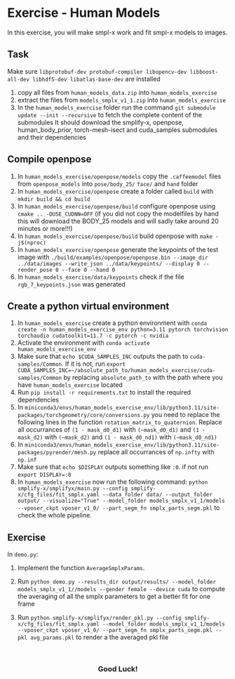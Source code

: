 # Exercise - Human Models

In this exercise, you will make smpl-x work and fit smpl-x models to images.

## Task

Make sure `libprotobuf-dev protobuf-compiler libopencv-dev libboost-all-dev libhdf5-dev libatlas-base-dev` are installed

1. copy all files from `human_models_data.zip` into `human_models_exercise`
2. extract the files from `models_smplx_v1_1.zip` into `human_models_exercise`
2. In the `human_models_exercise` folder run the command `git submodule update --init --recursive` to fetch the complete content of the submodules
   It should download the smplify-x, openpose, human_body_prior, torch-mesh-isect and cuda_samples submodules and their dependencies

## Compile openpose
1. In `human_models_exercise/openpose/models` copy the `.caffeemodel` files from `openpose_models`  into `pose/body_25/` `face/` and `hand` folder
2. In `human_models_exercise/openpose` create a folder called `build` with `mkdir build && cd build`
3. In `human_models_exercise/openpose/build` configure openpose using `cmake .. -DUSE_CUDNN=OFF` (if you did not copy the modelfiles by hand this will download the BODY_25 models and will sadly take around 20 minutes or more!!!)
4. In `human_models_exercise/openpose/build` build openpose with `make -j$(nproc)`
5. In `human_models_exercise/openpose` generate the keypoints of the test image with `./build/examples/openpose/openpose.bin --image_dir ../data/images --write_json ../data/keypoints/ --display 0 --render_pose 0 --face 0 --hand 0`
6. In `human_models_exercise/data/keypoints` check if the file `rgb_7_keypoints.json` was generated

## Create a python virtual environment
1. In `human_models_exercise` create a python environment with `conda create -n human_models_exercise_env python=3.11 pytorch torchvision torchaudio cudatoolkit=11.7 -c pytorch -c nvidia`
2. Activate the environment with `conda activate human_models_exercise_env`
3. Make sure that `echo $CUDA_SAMPLES_INC` outputs the path to `cuda-samples/Common`. If it is not, run `export CUDA_SAMPLES_INC=~/absolute_path_to/human_models_exercise/cuda-samples/Common` by replacing `absolute_path_to` with the path where you have `human_models_exercise` located
3. Run `pip install -r requirements.txt` to install the required dependencies
4. In `miniconda3/envs/human_models_exercise_env/lib/python3.11/site-packages/torchgeometry/core/conversions.py` you need to replace the following lines in the function `rotation_matrix_to_quaternion`. Replace all occurrances of `(1 - mask_d0_d1)` with `(~mask_d0_d1)` and 
`(1 - mask_d2)` with `(~mask_d2)` and `(1 - mask_d0_nd1)` with `(~mask_d0_nd1)`
5. In `miniconda3/envs/human_models_exercise_env/lib/python3.11/site-packages/pyrender/mesh.py`  replace all occurrances of `np.infty` with `np.inf`
5. Make sure that `echo $DISPLAY` outputs something like `:0`. if not run `export DISPLAY=:0`
6. In `human_models_exercise` now run the following command: `python smplify-x/smplifyx/main.py --config smplify-x/cfg_files/fit_smplx.yaml --data_folder data/ --output_folder output/ --visualize="True" --model_folder models_smplx_v1_1/models --vposer_ckpt vposer_v1_0/ --part_segm_fn smplx_parts_segm.pkl` to check the whole pipeline.

## Exercise

In `demo.py`:

1. Implement the function `AverageSmplxParams`.

2. Run `python demo.py --results_dir output/results/ --model_folder models_smplx_v1_1//models --gender female --device cuda` to compute the averaging of all the smplx parameters to get a better fit for one frame

3. Run `python smplify-x/smplifyx/render_pkl.py --config smplify-x/cfg_files/fit_smplx.yaml --model_folder models_smplx_v1_1/models --vposer_ckpt vposer_v1_0/ --part_segm_fn smplx_parts_segm.pkl --pkl avg_params.pkl` to render a the averaged pkl file

<br/>
<center><h3>Good Luck!</h3></center>
